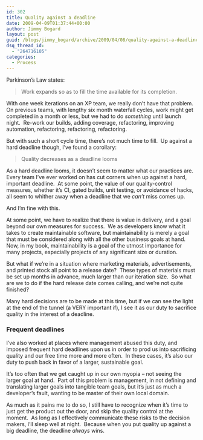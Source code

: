 ```yaml
---
id: 302
title: Quality against a deadline
date: 2009-04-09T01:37:44+00:00
author: Jimmy Bogard
layout: post
guid: /blogs/jimmy_bogard/archive/2009/04/08/quality-against-a-deadline.aspx
dsq_thread_id:
  - "264716105"
categories:
  - Process
---
```

Parkinson’s Law states:

> Work expands so as to fill the time available for its completion.

With one week iterations on an XP team, we really don’t have that problem.&#160; On previous teams, with lengthy six month waterfall cycles, work might get completed in a month or less, but we had to do _something_ until launch night.&#160; Re-work our builds, adding coverage, refactoring, improving automation, refactoring, refactoring, refactoring.

But with such a short cycle time, there’s not much time to fill.&#160; Up against a hard deadline though, I’ve found a corollary:

> Quality decreases as a deadline looms

As a hard deadline looms, it doesn’t seem to matter what our practices are.&#160; Every team I’ve ever worked on has cut corners when up against a hard, important deadline.&#160; At some point, the value of our quality-control measures, whether it’s CI, gated builds, unit testing, or avoidance of hacks, all seem to whither away when a deadline that we _can’t_ miss comes up.

And I’m fine with this.

At some point, we have to realize that there is value in delivery, and a goal beyond our own measures for success.&#160; We as developers know what it takes to create maintainable software, but maintainability is merely a goal that must be considered along with all the other business goals at hand.&#160; Now, in my book, maintainability is a goal of the utmost importance for many projects, especially projects of any significant size or duration.

But what if we’re in a situation where marketing materials, advertisements, and printed stock all point to a release date?&#160; These types of materials must be set up months in advance, much larger than our iteration size.&#160; So what are we to do if the hard release date comes calling, and we’re not quite finished?

Many hard decisions are to be made at this time, but if we can see the light at the end of the tunnel (a VERY important if), I see it as our duty to sacrifice quality in the interest of a deadline.

### Frequent deadlines

I’ve also worked at places where management abused this duty, and imposed frequent hard deadlines upon us in order to prod us into sacrificing quality and our free time more and more often.&#160; In these cases, it’s also our duty to push back in favor of a larger, sustainable goal.

It’s too often that we get caught up in our own myopia – not seeing the larger goal at hand.&#160; Part of this problem is management, in not defining and translating larger goals into tangible team goals, but it’s just as much a developer’s fault, wanting to be master of their own local domain.

As much as it pains me to do so, I still have to recognize when it’s time to just get the product out the door, and skip the quality control at the moment.&#160; As long as I effectively communicate these risks to the decision makers, I’ll sleep well at night.&#160; Because when you put quality up against a big deadline, the deadline _always_ wins.
